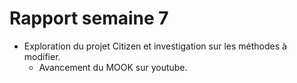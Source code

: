 # Rapport semaine 7

- Exploration du projet Citizen et investigation sur les méthodes à modifier.
  - Avancement du MOOK sur youtube.
